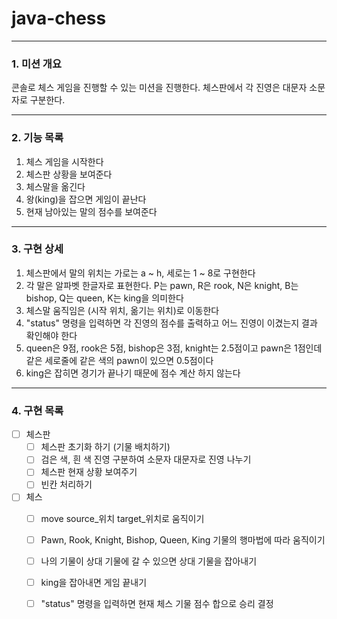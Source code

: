 # java-chess

---

### 1. 미션 개요
콘솔로 체스 게임을 진행할 수 있는 미션을 진행한다. 체스판에서 각 진영은 대문자 소문자로 구분한다.

---
### 2. 기능 목록
1. 체스 게임을 시작한다
2. 체스판 상황을 보여준다
3. 체스말을 옮긴다
4. 왕(king)을 잡으면 게임이 끝난다
5. 현재 남아있는 말의 점수를 보여준다

---
### 3. 구현 상세
1. 체스판에서 말의 위치는 가로는 a ~ h, 세로는 1 ~ 8로 구현한다
2. 각 말은 알파벳 한글자로 표현한다. P는 pawn, R은 rook, N은 knight, B는 bishop, Q는 queen, K는 king을 의미한다
3. 체스말 움직임은 (시작 위치, 옮기는 위치)로 이동한다
4. "status" 명령을 입력하면 각 진영의 점수를 출력하고 어느 진영이 이겼는지 결과 확인해야 한다
5. queen은 9점, rook은 5점, bishop은 3점, knight는 2.5점이고 pawn은 1점인데 같은 세로줄에 같은 색의 pawn이 있으면 0.5점이다
6. king은 잡히면 경기가 끝나기 때문에 점수 계산 하지 않는다

---
### 4. 구현 목록
- [ ] 체스판
    - [ ] 체스판 초기화 하기 (기물 배치하기)
    - [ ] 검은 색, 흰 색 진영 구분하여 소문자 대문자로 진영 나누기
    - [ ] 체스판 현재 상황 보여주기
    - [ ] 빈칸 처리하기
- [ ] 체스
    - [ ] move source_위치 target_위치로 움직이기
    - [ ] Pawn, Rook, Knight, Bishop, Queen, King 기물의 행마법에 따라 움직이기
    - [ ] 나의 기물이 상대 기물에 갈 수 있으면 상대 기물을 잡아내기
    - [ ] king을 잡아내면 게임 끝내기
    - [ ] "status" 명령을 입력하면 현재 체스 기물 점수 합으로 승리 결정
  